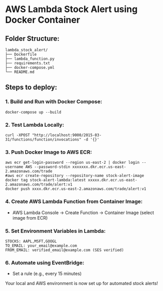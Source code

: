 # AWS Lambda Stock Alert using Docker Container

## Folder Structure:
```
lambda_stock_alert/
├── Dockerfile
├── lambda_function.py
├── requirements.txt
├── docker-compose.yml
└── README.md
```

## Steps to deploy:

### 1. Build and Run with Docker Compose:
```
docker-compose up --build
```

### 2. Test Lambda Locally:
```
curl -XPOST "http://localhost:9000/2015-03-31/functions/function/invocations" -d '{}'
```

### 3. Push Docker Image to AWS ECR:
```
aws ecr get-login-password --region us-east-2 | docker login --username AWS --password-stdin xxxxxxx.dkr.ecr.us-east-2.amazonaws.com/trade
#aws ecr create-repository --repository-name stock-alert-image
docker tag stock-alert-lambda:latest xxxxx.dkr.ecr.us-east-2.amazonaws.com/trade/alert:v1
docker push xxxx.dkr.ecr.us-east-2.amazonaws.com/trade/alert:v1
```

### 4. Create AWS Lambda Function from Container Image:
- AWS Lambda Console → Create Function → Container Image (select image from ECR)

### 5. Set Environment Variables in Lambda:
```
STOCKS: AAPL,MSFT,GOOGL
TO_EMAIL: your_email@example.com
FROM_EMAIL: verified_email@example.com (SES verified)
```

### 6. Automate using EventBridge:
- Set a rule (e.g., every 15 minutes)

Your local and AWS environment is now set up for automated stock alerts!